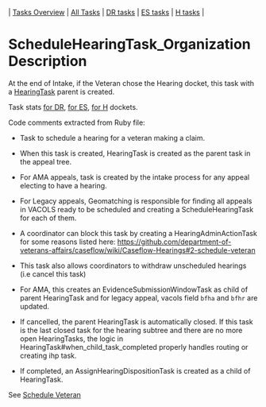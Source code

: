 | [Tasks Overview](tasks-overview.md) | [All Tasks](../alltasks.md) | [DR tasks](../docs-DR/tasklist.md) | [ES tasks](../docs-ES/tasklist.md) | [H tasks](../docs-H/tasklist.md) |

# ScheduleHearingTask_Organization Description

At the end of Intake, if the Veteran chose the Hearing docket, this task with a [HearingTask](HearingTask_Organization.md) parent is created. 

Task stats [for DR](../docs-DR/ScheduleHearingTask_Organization.md), [for ES](../docs-ES/ScheduleHearingTask_Organization.md), [for H](../docs-H/ScheduleHearingTask_Organization.md) dockets.

<!-- class_comments:begin -->
<!-- Do not modify within this block; modify associated rb file instead and run comments_to_descriptions.py. -->
Code comments extracted from Ruby file:
* Task to schedule a hearing for a veteran making a claim.
  
* When this task is created, HearingTask is created as the parent task in the appeal tree.
  
* For AMA appeals, task is created by the intake process for any appeal electing to have a hearing.
* For Legacy appeals, Geomatching is responsible for finding all appeals in VACOLS ready to be scheduled
  and creating a ScheduleHearingTask for each of them.
  
* A coordinator can block this task by creating a HearingAdminActionTask for some reasons listed
  here: https://github.com/department-of-veterans-affairs/caseflow/wiki/Caseflow-Hearings#2-schedule-veteran
  
* This task also allows coordinators to withdraw unscheduled hearings (i.e cancel this task)
* For AMA, this creates an EvidenceSubmissionWindowTask as child of parent HearingTask and for legacy appeal,
  vacols field `bfha` and `bfhr` are updated.
  
* If cancelled, the parent HearingTask is automatically closed. If this task is the last closed task for the
  hearing subtree and there are no more open HearingTasks, the logic in HearingTask#when_child_task_completed
  properly handles routing or creating ihp task.
  
* If completed, an AssignHearingDispositionTask is created as a child of HearingTask.
<!-- class_comments:end -->

See [Schedule Veteran](https://github.com/department-of-veterans-affairs/caseflow/wiki/Caseflow-Hearings#2-schedule-veteran)

